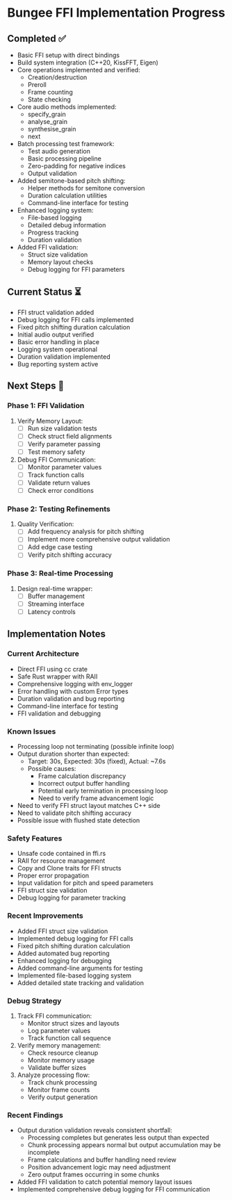# Bungee FFI Implementation Progress

## Completed ✅
- Basic FFI setup with direct bindings
- Build system integration (C++20, KissFFT, Eigen)
- Core operations implemented and verified:
  - Creation/destruction
  - Preroll
  - Frame counting
  - State checking
- Core audio methods implemented:
  - specify_grain
  - analyse_grain
  - synthesise_grain
  - next
- Batch processing test framework:
  - Test audio generation
  - Basic processing pipeline
  - Zero-padding for negative indices
  - Output validation
- Added semitone-based pitch shifting:
  - Helper methods for semitone conversion
  - Duration calculation utilities
  - Command-line interface for testing
- Enhanced logging system:
  - File-based logging
  - Detailed debug information
  - Progress tracking
  - Duration validation
- Added FFI validation:
  - Struct size validation
  - Memory layout checks
  - Debug logging for FFI parameters

## Current Status ⏳
- FFI struct validation added
- Debug logging for FFI calls implemented
- Fixed pitch shifting duration calculation
- Initial audio output verified
- Basic error handling in place
- Logging system operational
- Duration validation implemented
- Bug reporting system active

## Next Steps 🔄

### Phase 1: FFI Validation
1. Verify Memory Layout:
   - [ ] Run size validation tests
   - [ ] Check struct field alignments
   - [ ] Verify parameter passing
   - [ ] Test memory safety

2. Debug FFI Communication:
   - [ ] Monitor parameter values
   - [ ] Track function calls
   - [ ] Validate return values
   - [ ] Check error conditions

### Phase 2: Testing Refinements
1. Quality Verification:
   - [ ] Add frequency analysis for pitch shifting
   - [ ] Implement more comprehensive output validation
   - [ ] Add edge case testing
   - [ ] Verify pitch shifting accuracy

### Phase 3: Real-time Processing
1. Design real-time wrapper:
   - [ ] Buffer management
   - [ ] Streaming interface
   - [ ] Latency controls

## Implementation Notes

### Current Architecture
- Direct FFI using cc crate
- Safe Rust wrapper with RAII
- Comprehensive logging with env_logger
- Error handling with custom Error types
- Duration validation and bug reporting
- Command-line interface for testing
- FFI validation and debugging

### Known Issues
- Processing loop not terminating (possible infinite loop)
- Output duration shorter than expected:
  - Target: 30s, Expected: 30s (fixed), Actual: ~7.6s
  - Possible causes:
    - Frame calculation discrepancy
    - Incorrect output buffer handling
    - Potential early termination in processing loop
    - Need to verify frame advancement logic
- Need to verify FFI struct layout matches C++ side
- Need to validate pitch shifting accuracy
- Possible issue with flushed state detection

### Safety Features
- Unsafe code contained in ffi.rs
- RAII for resource management
- Copy and Clone traits for FFI structs
- Proper error propagation
- Input validation for pitch and speed parameters
- FFI struct size validation
- Debug logging for parameter tracking

### Recent Improvements
- Added FFI struct size validation
- Implemented debug logging for FFI calls
- Fixed pitch shifting duration calculation
- Added automated bug reporting
- Enhanced logging for debugging
- Added command-line arguments for testing
- Implemented file-based logging system
- Added detailed state tracking and validation

### Debug Strategy
1. Track FFI communication:
   - Monitor struct sizes and layouts
   - Log parameter values
   - Track function call sequence
2. Verify memory management:
   - Check resource cleanup
   - Monitor memory usage
   - Validate buffer sizes
3. Analyze processing flow:
   - Track chunk processing
   - Monitor frame counts
   - Verify output generation

### Recent Findings
- Output duration validation reveals consistent shortfall:
  - Processing completes but generates less output than expected
  - Chunk processing appears normal but output accumulation may be incomplete
  - Frame calculations and buffer handling need review
  - Position advancement logic may need adjustment
  - Zero output frames occurring in some chunks
- Added FFI validation to catch potential memory layout issues
- Implemented comprehensive debug logging for FFI communication
